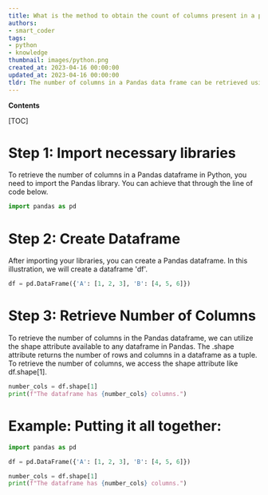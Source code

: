 ```yaml
---
title: What is the method to obtain the count of columns present in a pandas dataframe?
authors:
- smart_coder
tags:
- python
- knowledge
thumbnail: images/python.png
created_at: 2023-04-16 00:00:00
updated_at: 2023-04-16 00:00:00
tldr: The number of columns in a Pandas data frame can be retrieved using the `shape` attribute and indexing the second element of the tuple (i.e., `df.shape[1]`).
---
```


**Contents**

[TOC]

# Step 1: Import necessary libraries
To retrieve the number of columns in a Pandas dataframe in Python, you need to import the Pandas library. You can achieve that through the line of code below.

```python
import pandas as pd
```


# Step 2: Create Dataframe
After importing your libraries, you can create a Pandas dataframe. In this illustration, we will create a dataframe 'df'.

```python
df = pd.DataFrame({'A': [1, 2, 3], 'B': [4, 5, 6]})
```

# Step 3: Retrieve Number of Columns
To retrieve the number of columns in the Pandas dataframe, we can utilize the shape attribute available to any dataframe in Pandas. The .shape attribute returns the number of rows and columns in a dataframe as a tuple. To retrieve the number of columns, we access the shape attribute like df.shape[1].

```python
number_cols = df.shape[1]
print(f"The dataframe has {number_cols} columns.")
```

# Example: Putting it all together:
```python
import pandas as pd

df = pd.DataFrame({'A': [1, 2, 3], 'B': [4, 5, 6]})

number_cols = df.shape[1]
print(f"The dataframe has {number_cols} columns.")
```
